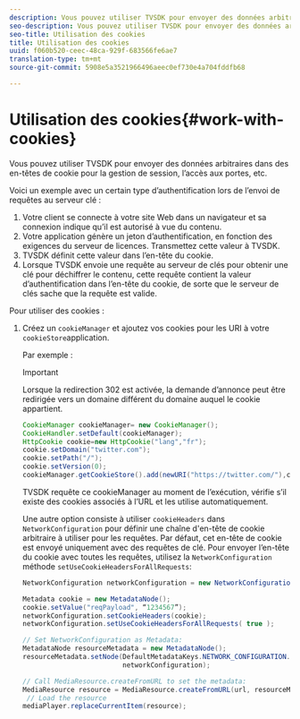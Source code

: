 ```yaml
---
description: Vous pouvez utiliser TVSDK pour envoyer des données arbitraires dans des en-têtes de cookie pour la gestion de session, l’accès aux portes, etc.
seo-description: Vous pouvez utiliser TVSDK pour envoyer des données arbitraires dans des en-têtes de cookie pour la gestion de session, l’accès aux portes, etc.
seo-title: Utilisation des cookies
title: Utilisation des cookies
uuid: f060b520-ceec-48ca-929f-683566fe6ae7
translation-type: tm+mt
source-git-commit: 5908e5a3521966496aeec0ef730e4a704fddfb68

---
```



# Utilisation des cookies{#work-with-cookies}

Vous pouvez utiliser TVSDK pour envoyer des données arbitraires dans des en-têtes de cookie pour la gestion de session, l’accès aux portes, etc.

Voici un exemple avec un certain type d’authentification lors de l’envoi de requêtes au serveur clé :

1. Votre client se connecte à votre site Web dans un navigateur et sa connexion indique qu’il est autorisé à vue du contenu.
1. Votre application génère un jeton d’authentification, en fonction des exigences du serveur de licences. Transmettez cette valeur à TVSDK.
1. TVSDK définit cette valeur dans l’en-tête du cookie.
1. Lorsque TVSDK envoie une requête au serveur de clés pour obtenir une clé pour déchiffrer le contenu, cette requête contient la valeur d’authentification dans l’en-tête du cookie, de sorte que le serveur de clés sache que la requête est valide.

Pour utiliser des cookies :

1. Créez un `cookieManager` et ajoutez vos cookies pour les URI à votre `cookieStore`application.

   Par exemple :

   >[!IMPORTANT]
   >
   >Lorsque la redirection 302 est activée, la demande d’annonce peut être redirigée vers un domaine différent du domaine auquel le cookie appartient.

   ```java
   CookieManager cookieManager= new CookieManager(); 
   CookieHandler.setDefault(cookieManager);  
   HttpCookie cookie=new HttpCookie("lang","fr"); 
   cookie.setDomain("twitter.com");  
   cookie.setPath("/"); 
   cookie.setVersion(0); 
   cookieManager.getCookieStore().add(newURI("https://twitter.com/"),cookie);
   ```

   TVSDK requête ce cookieManager au moment de l’exécution, vérifie s’il existe des cookies associés à l’URL et les utilise automatiquement.

   Une autre option consiste à utiliser `cookieHeaders` dans `NetworkConfiguration` pour définir une chaîne d&#39;en-tête de cookie arbitraire à utiliser pour les requêtes. Par défaut, cet en-tête de cookie est envoyé uniquement avec des requêtes de clé. Pour envoyer l’en-tête du cookie avec toutes les requêtes, utilisez la `NetworkConfiguration` méthode `setUseCookieHeadersForAllRequests`:

   ```java
   NetworkConfiguration networkConfiguration = new NetworkConfiguration(); 
   
   Metadata cookie = new MetadataNode(); 
   cookie.setValue("reqPayload", “1234567”); 
   networkConfiguration.setCookieHeaders(cookie); 
   networkConfiguration.setUseCookieHeadersForAllRequests( true ); 
   
   // Set NetworkConfiguration as Metadata:                                                                   
   MetadataNode resourceMetadata = new MetadataNode();  
   resourceMetadata.setNode(DefaultMetadataKeys.NETWORK_CONFIGURATION.getValue(),  
                            networkConfiguration); 
   
   // Call MediaResource.createFromURL to set the metadata: 
   MediaResource resource = MediaResource.createFromURL(url, resourceMetadata); 
    // Load the resource 
   mediaPlayer.replaceCurrentItem(resource);
   ```

